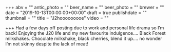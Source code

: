 +++
abv = ""
antic_photo = ""
beer_name = ""
beer_photo = ""
brewer = ""
date = "2019-10-13T00:00:00+00:00"
draft = true
publishdate = ""
thumbnail = ""
title = "J2hooooooooe"
video = ""

+++
Had a few days off posting due to work and personal life drama so I’m back! Enjoying the J20 life and my new favourite indulgence.... Black Forest milkshakes. Chocolate milkshake, black cherries, blend it up.... no wonder I’m not skinny despite the lack of meat! 